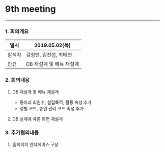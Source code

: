 # 9th meeting

----------
### 1. 회의개요

| 일시    |2019.05.02(목)                 |
| --------|-------------------------------|
| 참석자  |김정인, 김진섭, 박태언    |
| 안건    |DB 재설계 및 메뉴 재설계  |


### 2. 회의내용

 1. DB 재설계 및 메뉴 재설계
    * 동아리 회원수, 설립목적, 활동 속성 추가
    * 성별 코드, 승인 관리 코드 속성 추가
   
 2. DB 설계에 따른 화면 재설계

### 3. 추가협의내용

 1. 홈페이지 인터페이스 구상
